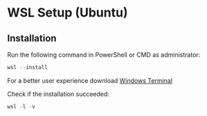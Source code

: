 # WSL Setup (Ubuntu)

## Installation

Run the following command in PowerShell or CMD as administrator:

```powershell
wsl --install
```

For a better user experience download [Windows Terminal](https://www.microsoft.com/store/productId/9N0DX20HK701?ocid=pdpshare)

Check if the installation succeeded:

```powershell
wsl -l -v
```

